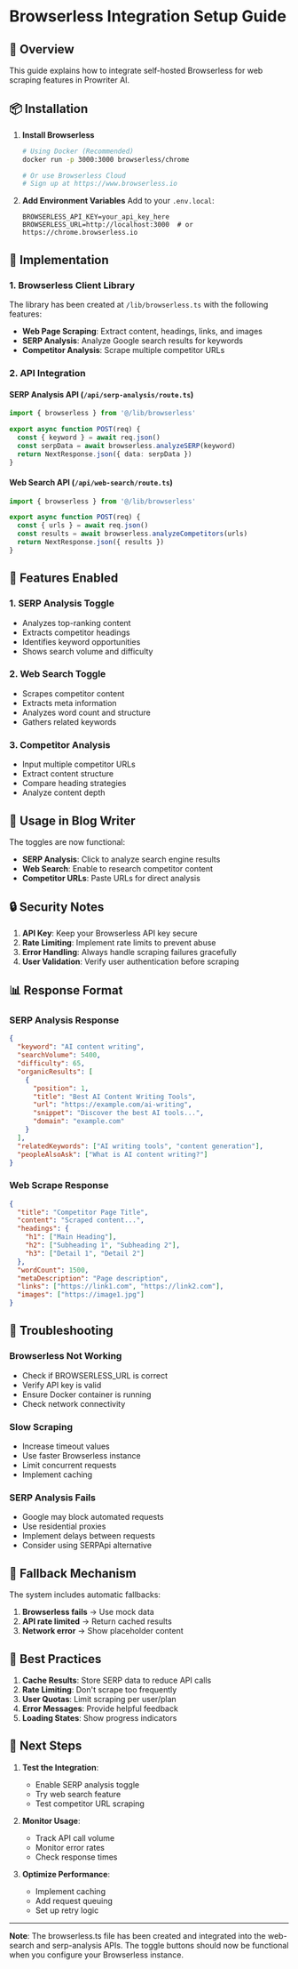 # Browserless Integration Setup Guide

## 🎯 Overview
This guide explains how to integrate self-hosted Browserless for web scraping features in Prowriter AI.

## 📦 Installation

1. **Install Browserless**
   ```bash
   # Using Docker (Recommended)
   docker run -p 3000:3000 browserless/chrome
   
   # Or use Browserless Cloud
   # Sign up at https://www.browserless.io
   ```

2. **Add Environment Variables**
   Add to your `.env.local`:
   ```env
   BROWSERLESS_API_KEY=your_api_key_here
   BROWSERLESS_URL=http://localhost:3000  # or https://chrome.browserless.io
   ```

## 🔧 Implementation

### 1. Browserless Client Library
The library has been created at `/lib/browserless.ts` with the following features:

- **Web Page Scraping**: Extract content, headings, links, and images
- **SERP Analysis**: Analyze Google search results for keywords
- **Competitor Analysis**: Scrape multiple competitor URLs

### 2. API Integration

#### SERP Analysis API (`/api/serp-analysis/route.ts`)
```typescript
import { browserless } from '@/lib/browserless'

export async function POST(req) {
  const { keyword } = await req.json()
  const serpData = await browserless.analyzeSERP(keyword)
  return NextResponse.json({ data: serpData })
}
```

#### Web Search API (`/api/web-search/route.ts`)
```typescript
import { browserless } from '@/lib/browserless'

export async function POST(req) {
  const { urls } = await req.json()
  const results = await browserless.analyzeCompetitors(urls)
  return NextResponse.json({ results })
}
```

## 🎨 Features Enabled

### 1. SERP Analysis Toggle
- Analyzes top-ranking content
- Extracts competitor headings
- Identifies keyword opportunities
- Shows search volume and difficulty

### 2. Web Search Toggle
- Scrapes competitor content
- Extracts meta information
- Analyzes word count and structure
- Gathers related keywords

### 3. Competitor Analysis
- Input multiple competitor URLs
- Extract content structure
- Compare heading strategies
- Analyze content depth

## 🚀 Usage in Blog Writer

The toggles are now functional:
- **SERP Analysis**: Click to analyze search engine results
- **Web Search**: Enable to research competitor content
- **Competitor URLs**: Paste URLs for direct analysis

## 🔒 Security Notes

1. **API Key**: Keep your Browserless API key secure
2. **Rate Limiting**: Implement rate limits to prevent abuse
3. **Error Handling**: Always handle scraping failures gracefully
4. **User Validation**: Verify user authentication before scraping

## 📊 Response Format

### SERP Analysis Response
```json
{
  "keyword": "AI content writing",
  "searchVolume": 5400,
  "difficulty": 65,
  "organicResults": [
    {
      "position": 1,
      "title": "Best AI Content Writing Tools",
      "url": "https://example.com/ai-writing",
      "snippet": "Discover the best AI tools...",
      "domain": "example.com"
    }
  ],
  "relatedKeywords": ["AI writing tools", "content generation"],
  "peopleAlsoAsk": ["What is AI content writing?"]
}
```

### Web Scrape Response
```json
{
  "title": "Competitor Page Title",
  "content": "Scraped content...",
  "headings": {
    "h1": ["Main Heading"],
    "h2": ["Subheading 1", "Subheading 2"],
    "h3": ["Detail 1", "Detail 2"]
  },
  "wordCount": 1500,
  "metaDescription": "Page description",
  "links": ["https://link1.com", "https://link2.com"],
  "images": ["https://image1.jpg"]
}
```

## 🐛 Troubleshooting

### Browserless Not Working
- Check if BROWSERLESS_URL is correct
- Verify API key is valid
- Ensure Docker container is running
- Check network connectivity

### Slow Scraping
- Increase timeout values
- Use faster Browserless instance
- Limit concurrent requests
- Implement caching

### SERP Analysis Fails
- Google may block automated requests
- Use residential proxies
- Implement delays between requests
- Consider using SERPApi alternative

## 🔄 Fallback Mechanism

The system includes automatic fallbacks:
1. **Browserless fails** → Use mock data
2. **API rate limited** → Return cached results
3. **Network error** → Show placeholder content

## 📝 Best Practices

1. **Cache Results**: Store SERP data to reduce API calls
2. **Rate Limiting**: Don't scrape too frequently
3. **User Quotas**: Limit scraping per user/plan
4. **Error Messages**: Provide helpful feedback
5. **Loading States**: Show progress indicators

## 🎯 Next Steps

1. **Test the Integration**:
   - Enable SERP analysis toggle
   - Try web search feature
   - Test competitor URL scraping

2. **Monitor Usage**:
   - Track API call volume
   - Monitor error rates
   - Check response times

3. **Optimize Performance**:
   - Implement caching
   - Add request queuing
   - Set up retry logic

---

**Note**: The browserless.ts file has been created and integrated into the web-search and serp-analysis APIs. The toggle buttons should now be functional when you configure your Browserless instance.
